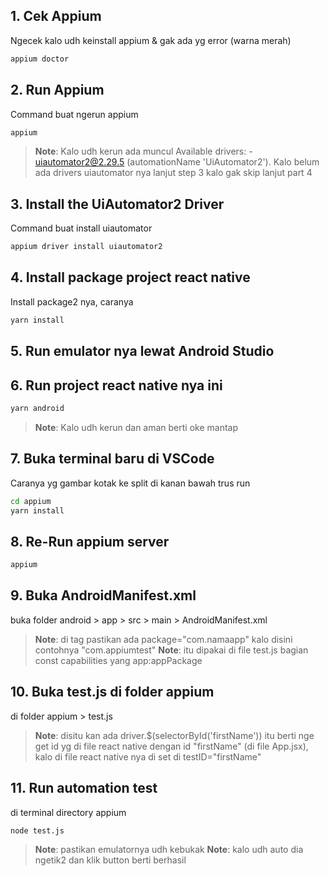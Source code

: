 ## 1. Cek Appium
Ngecek kalo udh keinstall appium & gak ada yg error (warna merah)
```bash
appium doctor
```
## 2. Run Appium
Command buat ngerun appium
```bash
appium
```
>**Note**: Kalo udh kerun ada muncul Available drivers: - uiautomator2@2.29.5 (automationName 'UiAutomator2'). Kalo belum ada drivers uiautomator nya lanjut step 3 kalo gak skip lanjut part 4
## 3. Install the UiAutomator2 Driver
Command buat install uiautomator
```bash
appium driver install uiautomator2
```
## 4. Install package project react native
Install package2 nya, caranya
```bash
yarn install
```
## 5. Run emulator nya lewat Android Studio
## 6. Run project react native nya ini
```bash
yarn android
```
>**Note**: Kalo udh kerun dan aman berti oke mantap
## 7. Buka terminal baru di VSCode
Caranya yg gambar kotak ke split di kanan bawah trus run
```bash
cd appium
yarn install
```
## 8. Re-Run appium server
```bash
appium
```
## 9. Buka AndroidManifest.xml
buka folder android > app > src > main > AndroidManifest.xml
>**Note**: di tag <manifest> pastikan ada package="com.namaapp" kalo disini contohnya "com.appiumtest"
>**Note**: itu dipakai di file test.js bagian const capabilities yang app:appPackage
## 10. Buka test.js di folder appium
di folder appium > test.js
>**Note**: disitu kan ada driver.$(selectorById('firstName')) itu berti nge get id yg di file react native dengan id "firstName" (di file App.jsx), kalo di file react native nya di set di testID="firstName"
## 11. Run automation test
di terminal directory appium
```bash
node test.js
```
>**Note**: pastikan emulatornya udh kebukak
>**Note**: kalo udh auto dia ngetik2 dan klik button berti berhasil

